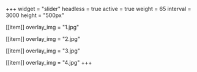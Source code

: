 +++
widget = "slider"
headless = true
active = true
weight = 65
interval = 3000
height = "500px"

[[item]]
  overlay_img = "1.jpg"

[[item]]
  overlay_img = "2.jpg"

[[item]]
  overlay_img = "3.jpg"

[[item]]
  overlay_img = "4.jpg"
+++
